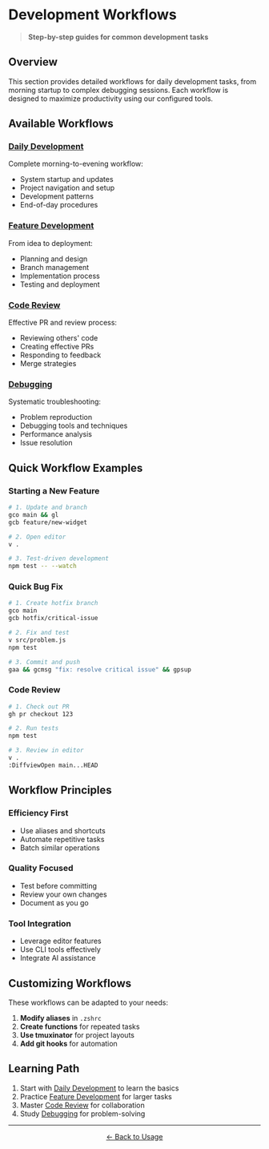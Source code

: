 # Development Workflows

> **Step-by-step guides for common development tasks**

## Overview

This section provides detailed workflows for daily development tasks, from morning startup to complex debugging sessions. Each workflow is designed to maximize productivity using our configured tools.

## Available Workflows

### [Daily Development](daily.md)

Complete morning-to-evening workflow:

- System startup and updates
- Project navigation and setup
- Development patterns
- End-of-day procedures

### [Feature Development](features.md)

From idea to deployment:

- Planning and design
- Branch management
- Implementation process
- Testing and deployment

### [Code Review](review.md)

Effective PR and review process:

- Reviewing others' code
- Creating effective PRs
- Responding to feedback
- Merge strategies

### [Debugging](debugging.md)

Systematic troubleshooting:

- Problem reproduction
- Debugging tools and techniques
- Performance analysis
- Issue resolution

## Quick Workflow Examples

### Starting a New Feature

```bash
# 1. Update and branch
gco main && gl
gcb feature/new-widget

# 2. Open editor
v .

# 3. Test-driven development
npm test -- --watch
```

### Quick Bug Fix

```bash
# 1. Create hotfix branch
gco main
gcb hotfix/critical-issue

# 2. Fix and test
v src/problem.js
npm test

# 3. Commit and push
gaa && gcmsg "fix: resolve critical issue" && gpsup
```

### Code Review

```bash
# 1. Check out PR
gh pr checkout 123

# 2. Run tests
npm test

# 3. Review in editor
v .
:DiffviewOpen main...HEAD
```

## Workflow Principles

### Efficiency First

- Use aliases and shortcuts
- Automate repetitive tasks
- Batch similar operations

### Quality Focused

- Test before committing
- Review your own changes
- Document as you go

### Tool Integration

- Leverage editor features
- Use CLI tools effectively
- Integrate AI assistance

## Customizing Workflows

These workflows can be adapted to your needs:

1. **Modify aliases** in `.zshrc`
2. **Create functions** for repeated tasks
3. **Use tmuxinator** for project layouts
4. **Add git hooks** for automation

## Learning Path

1. Start with [Daily Development](daily.md) to learn the basics
2. Practice [Feature Development](features.md) for larger tasks
3. Master [Code Review](review.md) for collaboration
4. Study [Debugging](debugging.md) for problem-solving

---

<p align="center">
  <a href="../README.md">← Back to Usage</a>
</p>

